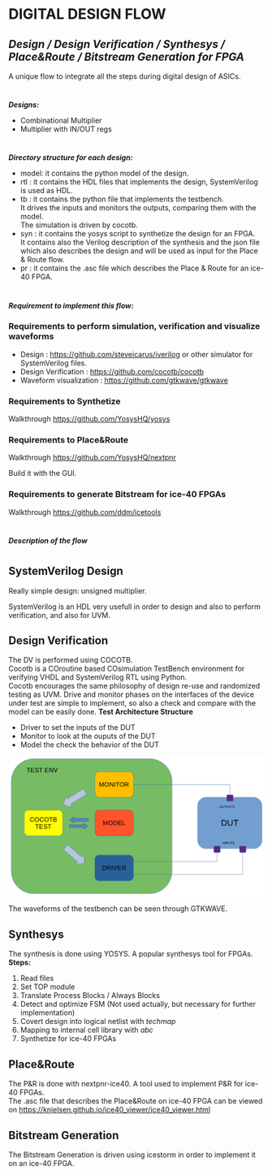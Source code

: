 # DIGITAL DESIGN FLOW

## *Design / Design Verification / Synthesys / Place&Route / Bitstream Generation for FPGA*

A unique flow to integrate all the steps during digital design of ASICs.

#

***Designs:***

- Combinational Multiplier
- Multiplier with IN/OUT regs

#

***Directory structure for each design:***

- model: it contains the python model of the design.
- rtl  : it contains the HDL files that implements the design, SystemVerilog is used as HDL.
- tb   : it contains the python file that implements the testbench.<br/> It drives the inputs and monitors the outputs, comparing them with the model.<br/> The simulation is driven by cocotb. 
- syn  : it contains the yosys script to synthetize the design for an FPGA.<br/> It contains also the Verilog description of the synthesis and the json file which also describes the design and will be used as input for the Place & Route flow.
- pr   : it contains the .asc file which describes the Place & Route for an ice-40 FPGA.

#

***Requirement to implement this flow:***

### Requirements to perform simulation, verification and visualize waveforms

- Design : <https://github.com/steveicarus/iverilog> or other simulator for SystemVerilog files.
- Design Verification : <https://github.com/cocotb/cocotb>
- Waveform visualization : <https://github.com/gtkwave/gtkwave>

### Requirements to Synthetize

Walkthrough <https://github.com/YosysHQ/yosys>


### Requirements to Place&Route

Walkthrough <https://github.com/YosysHQ/nextpnr>

Build it with the GUI.

### Requirements to generate Bitstream for ice-40 FPGAs

Walkthrough <https://github.com/ddm/icetools>

#

***Description of the flow***

#

## SystemVerilog Design

Really simple design: unsigned multiplier.

SystemVerilog is an HDL very usefull in order to design and also to perform verification, and also for UVM.

## Design Verification

The DV is performed using COCOTB.<br/>
Cocotb is a COroutine based COsimulation TestBench environment for verifying VHDL and SystemVerilog RTL using Python.<br/> Cocotb encourages the same philosophy of design re-use and randomized testing as UVM. 
Drive and monitor phases on the interfaces of the device under test are simple to implement, so also a check and compare with the model can be easily done.
**Test Architecture Structure**
- Driver to set the inputs of the DUT
- Monitor to look at the ouputs of the DUT
- Model the check the behavior of the DUT
<img src="test_arch.png">

The waveforms of the testbench can be seen through GTKWAVE.

## Synthesys

The synthesis is done using YOSYS. A popular synthesys tool for FPGAs.<br/>
**Steps:**
1. Read files
2. Set TOP module
3. Translate Process Blocks / Always Blocks
4. Detect and optimize FSM (Not used actually, but necessary for further implementation)
5. Covert design into logical netlist with *techmap*
6. Mapping to internal cell library with *abc*
7. Synthetize for ice-40 FPGAs

## Place&Route

The P&R is done with nextpnr-ice40. A tool used to implement P&R for ice-40 FPGAs.<br/> The .asc file that describes the Place&Route on ice-40 FPGA can be viewed on <https://knielsen.github.io/ice40_viewer/ice40_viewer.html>

## Bitstream Generation
The Bitstream Generation is driven using icestorm in order to implement it on an ice-40 FPGA.
